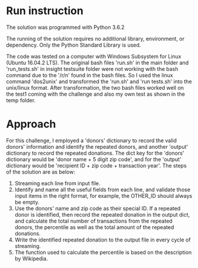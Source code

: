 

# Run instruction

The solution was programmed with Python 3.6.2

The running of the solution requires no additional library, environment, or dependency. Only the Python Standard Library is used.

The code was tested on a computer with Windows Subsystem for Linux (Ubuntu 16.04.2 LTS). The original bash files 'run.sh' in the main folder and 'run_tests.sh' in insight testsuite folder were not working with the bash command due to the '/r/n' found in the bash files. So I used the linux command 'dos2unix' and transformed the 'run.sh' and 'run tests.sh' into the unix/linux format. After transformation, the two bash files worked well on the test1 coming with the challenge and also my own test as shown in the temp folder. 




# Approach

For this challenge, I employed a 'donors' dictionary to record the valid donors' information and identify the repeated donors, and another 'output' dictionary to record the repeated donations. The dict key for the 'donors' dictionary would be 'donor name + 5 digit zip code', and for the 'output' dictionary would be 'recipient ID + zip code + transaction year'. The steps of the solution are as below:

1. Streaming each line from input file.
2.  Identify and name all the useful fields from each line, and validate those input items in the right format, for example, the OTHER_ID should always be empty.
3.  Use the donors' name and zip code as their special ID. 
If a repeated donor is identified, then record the repeated donation in the output dict, and calculate the total number of transactions from the repeated donors, the percentile as well as the total amount of the repeated donations.
4. Write the identified repeated donation to the output file in every cycle of streaming.
5. The function used to calculate the percentile is based on the description by Wikipedia.